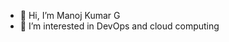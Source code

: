 - 👋 Hi, I’m Manoj Kumar G
- 👀 I’m interested in DevOps and cloud computing

<!---
mkumar2307/mkumar2307 is a ✨ special ✨ repository because its `README.md` (this file) appears on your GitHub profile.
You can click the Preview link to take a look at your changes.
--->
